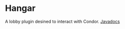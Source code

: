 # Hangar
A lobby plugin desined to interact with Condor. [Javadocs](https://noobstersmc.github.io/Hangar/javadoc/)
